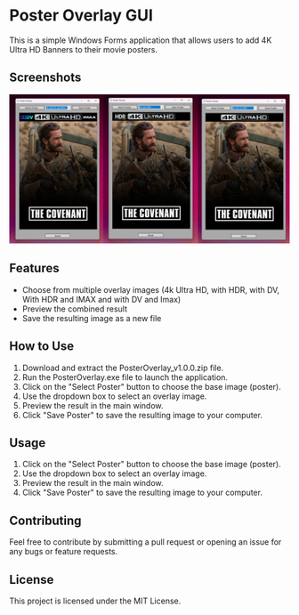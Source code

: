 # Poster Overlay GUI

This is a simple Windows Forms application that allows users to add 4K Ultra HD Banners to their movie posters.

## Screenshots

![Screenshot 1](Screenshots/Screenshot%201.png)

## Features

- Choose from multiple overlay images (4k Ultra HD, with HDR, with DV, With HDR and IMAX and with DV and Imax)
- Preview the combined result
- Save the resulting image as a new file

## How to Use

1. Download and extract the PosterOverlay_v1.0.0.zip file.
2. Run the PosterOverlay.exe file to launch the application.
3. Click on the "Select Poster" button to choose the base image (poster).
4. Use the dropdown box to select an overlay image.
5. Preview the result in the main window.
6. Click "Save Poster" to save the resulting image to your computer.

## Usage

1. Click on the "Select Poster" button to choose the base image (poster).
2. Use the dropdown box to select an overlay image.
3. Preview the result in the main window.
4. Click "Save Poster" to save the resulting image to your computer.

## Contributing

Feel free to contribute by submitting a pull request or opening an issue for any bugs or feature requests.

## License

This project is licensed under the MIT License.
